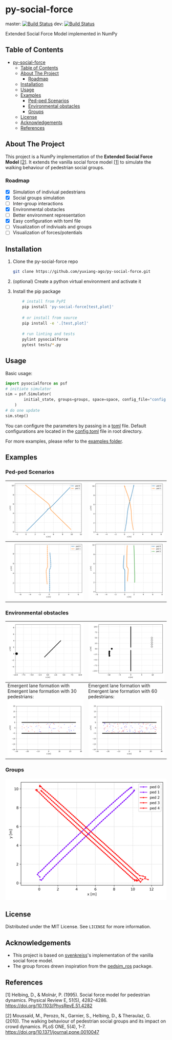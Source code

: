 # py-social-force

master: [![Build Status](https://travis-ci.com/yuxiang-gao/py-social-force.svg?branch=master)](https://travis-ci.com/yuxiang-gao/py-social-force)
dev: [![Build Status](https://travis-ci.com/yuxiang-gao/py-social-force.svg?branch=dev)](https://travis-ci.com/yuxiang-gao/py-social-force)

Extended Social Force Model implemented in NumPy

## Table of Contents

- [py-social-force](#py-social-force)
  - [Table of Contents](#table-of-contents)
  - [About The Project](#about-the-project)
    - [Roadmap](#roadmap)
  - [Installation](#installation)
  - [Usage](#usage)
  - [Examples](#examples)
    - [Ped-ped Scenarios](#ped-ped-scenarios)
    - [Environmental obstacles](#environmental-obstacles)
    - [Groups](#groups)
  - [License](#license)
  - [Acknowledgements](#acknowledgements)
  - [References](#references)

## About The Project

This project is a NumPy implementation of the **Extended Social Force Model** [[2]](#2).
It extends the vanilla social force model [[1]](#1) to simulate the walking behaviour of pedestrian social groups.

### Roadmap

- [x] Simulation of indiviual pedestrians
- [x] Social groups simulation
- [ ] Inter-group interactions
- [x] Environmental obstacles
- [ ] Better environment representation
- [x] Easy configuration with toml file
- [ ] Visualization of indiviuals and groups
- [ ] Visualization of forces/potentials

## Installation

1. Clone the py-social-force repo

    ```sh
    git clone https://github.com/yuxiang-ago/py-social-force.git
    ```

2. (optional) Create a python virtual environment and activate it
3. Install the pip package

    ```sh
        # install from PyPI
        pip install 'py-social-force[test,plot]'

        # or install from source
        pip install -e '.[test,plot]'

        # run linting and tests
        pylint pysocialforce
        pytest tests/*.py
    ```

## Usage

Basic usage:

```python
import pysocialforce as psf
# initiate simulator
sim = psf.Simulator(
        initial_state, groups=groups, space=space, config_file="config.toml"
    )
# do one update
sim.step()
```

You can configure the parameters by passing in a [toml](https://github.com/toml-lang/toml) file.
Default configurations are located in the [config.toml](config.toml) file in root directory.

For more examples, please refer to the [examples folder](examples).

## Examples

### Ped-ped Scenarios

| ![crossing](images/crossing.png)          | ![narrow](images/narrow_crossing.png) |
| ----------------------------------------- | ------------------------------------- |
| ![opposing](image/../images/opposing.png) | ![2opposing](images/2opposing.png)    |

### Environmental obstacles

| ![sperator](images/separator.gif)                                                                             | ![gate](images/gate.gif)                                                                                       |
| ------------------------------------------------------------------------------------------------------------- | -------------------------------------------------------------------------------------------------------------- |
| Emergent lane formation with Emergent lane formation with 30 pedestrians: ![walkway30](images/walkway_30.gif) | Emergent lane formation with Emergent lane formation with 60 pedestrians:  ![walkway60](images/walkway_60.gif) |

### Groups

![group crossing](images/group_crossing.png)

## License

Distributed under the MIT License. See `LICENSE` for more information.

## Acknowledgements

- This project is based on [svenkreiss](https://github.com/svenkreiss)'s implementation of the vanilla social force model.
- The group forces drewn inspiration from the [pedsim_ros][pedsim_ros] package.

## References

<a id="1">[1]</a> Helbing, D., & Molnár, P. (1995). Social force model for pedestrian dynamics. Physical Review E, 51(5), 4282–4286. <https://doi.org/10.1103/PhysRevE.51.4282>

<a id="2">[2]</a> Moussaïd, M., Perozo, N., Garnier, S., Helbing, D., & Theraulaz, G. (2010). The walking behaviour of pedestrian social groups and its impact on crowd dynamics. PLoS ONE, 5(4), 1–7. <https://doi.org/10.1371/journal.pone.0010047>

[socialforce]: https://github.com/svenkreiss/socialforce

[pedsim_ros]: https://github.com/srl-freiburg/pedsim_ros
